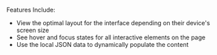 Features Include:

- View the optimal layout for the interface depending on their device's screen size
- See hover and focus states for all interactive elements on the page
- Use the local JSON data to dynamically populate the content